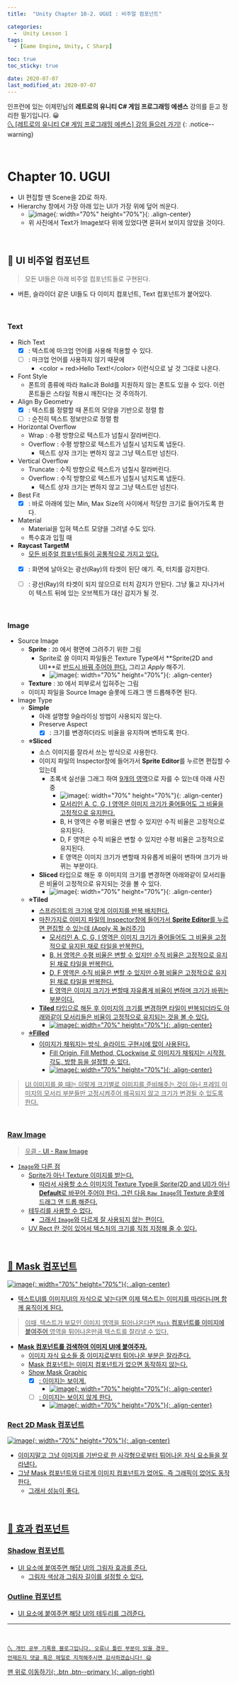 ```yaml
---
title:  "Unity Chapter 10-2. UGUI : 비주얼 컴포넌트" 

categories:
  -  Unity Lesson 1 
tags:
  - [Game Engine, Unity, C Sharp]

toc: true
toc_sticky: true

date: 2020-07-07
last_modified_at: 2020-07-07
---
```


인프런에 있는 이제민님의 **레트로의 유니티 C# 게임 프로그래밍 에센스** 강의를 듣고 정리한 필기입니다. 😀  
[🌜 [레트로의 유니티 C# 게임 프로그래밍 에센스] 강의 들으러 가기!](https://www.inflearn.com/course/%EC%9C%A0%EB%8B%88%ED%8B%B0-%EA%B2%8C%EC%9E%84-%ED%94%84%EB%A1%9C%EA%B7%B8%EB%9E%98%EB%B0%8D-%EC%97%90%EC%84%BC%EC%8A%A4)
{: .notice--warning}

<br>

# Chapter 10. UGUI 

- UI 편집할 땐 Scene을 2D로 하자.
- Hierarchy 창에서 가장 아래 있는 UI가 가장 위에 덮어 씌운다.
  - ![image](https://user-images.githubusercontent.com/42318591/86703449-db73c180-c04e-11ea-92bd-3a4802335040.png){: width="70%" height="70%"}{: .align-center}
  - 위 사진에서 Text가 Image보다 위에 있었다면 묻혀서 보이지 않았을 것이다.


<br>

## 🔔 UI 비주얼 컴포넌트

> 모든 UI들은 아래 비주얼 컴포넌트들로 구현된다. 

- 버튼, 슬라이더 같은 UI들도 다 이미지 컴포넌트, Text 컴포넌트가 붙어있다.

<br>

### Text

- Rich Text
  - [X] : 텍스트에 마크업 언어를 사용해 적용할 수 있다.
  - [ ] : 마크업 언어를 사용하지 않기 때문에 
    - \<color = red>Hello Text!\</color> 이런식으로 날 것 그대로 나온다.
- Font Style
  - 폰트의 종류에 따라 Italic과 Bold를 지원하지 않는 폰트도 있을 수 있다. 이런 폰트들은 스타일 적용시 깨진다는 것 주의하기.
- Align By Geometry
  - [X] : 텍스트를 정렬할 때 폰트의 모양을 기반으로 정렬 함
  - [ ] : 순전히 텍스트 정보만으로 정렬 함
- Horizontal Overflow 
  - Wrap : 수평 방향으로 텍스트가 넘칠시 잘라버린다.
  - Overflow : 수평 방향으로 텍스트가 넘칠시 넘치도록 냅둔다. 
    - 텍스트 상자 크기는 변하지 않고 그냥 텍스트만 넘친다.
- Vertical Overflow
  - Truncate : 수직 방향으로 텍스트가 넘칠시 잘라버린다.
  - Overflow : 수직 방향으로 텍스트가 넘칠시 넘치도록 냅둔다. 
    - 텍스트 상자 크기는 변하지 않고 그냥 텍스트만 넘친다.
- Best Fit
  - [X] : 바로 아래에 있는 Min, Max Size의 사이에서 적당한 크기로 들어가도록 한다.
- Material
  - Material을 입혀 텍스트 모양을 그려낼 수도 있다.
  - 특수효과 입힐 때
- **Raycast TargetM**
  - <u>모든 비주얼 컴포넌트들이 공통적으로 가지고 있다.</u>
  - [X] : 화면에 날아오는 광선(Ray)의 타겟이 된단 얘기. 즉, 터치를 감지한다.
  - [ ] : 광선(Ray)의 타겟이 되지 않으므로 터치 감지가 안된다. 그냥 뚫고 지나가서 이 텍스트 뒤에 있는 오브젝트가 대신 감지가 될 것. 


<br>

### Image

- Source Image
  - **Sprite** : `2D` 에서 평면에 그려주기 위한 그림
    - Sprite로 쓸 이미지 파일들은 Texture Type에서 **Sprite(2D and UI)**로 <u>반드시 바꿔 주어야 한다.</u> 그리고 *Apply* 해주기.
      - ![image](https://user-images.githubusercontent.com/42318591/86684765-d0646580-c03d-11ea-8c9b-f163cf1a07d1.png){: width="70%" height="70%"}{: .align-center}
  - **Texture** : `3D` 에서 피부로서 입혀주는 그림
  - 이미지 파일을 Source Image 슬롯에 드래그 앤 드롭해주면 된다.
- Image Type
  - **Simple**
    - 아래 설명할 9슬라이싱 방법이 사용되지 않는다.
    - Preserve Aspect
      - [X] : 크기를 변경하더라도 비율을 유지하며 변하도록 한다.
  - **⭐Sliced**
    - 소스 이미지를 잘라서 쓰는 방식으로 사용한다.
    - 이미지 파일의 Inspector창에 들어가서 **Sprite Editor**를 누르면 편집할 수 있는데 
      - 초록색 실선을 그래그 하여 <u>9개의 영역</u>으로 자를 수 있는데 아래 사진 중 
        - ![image](https://user-images.githubusercontent.com/42318591/86698384-36ef8080-c04a-11ea-9e9b-881936530d77.png){: width="70%" height="70%"}{: .align-center}
        - <u>모서리인 A, C, G, I 영역은 이미지 크기가 줄어들어도 그 비율을 고정적으로 유지한다.</u>
        - B, H 영역은 수평 비율은 변할 수 있지만 수직 비율은 고정적으로 유지된다.
        - D, F 영역은 수직 비율은 변할 수 있지만 수평 비율은 고정적으로 유지된다.
        - E 영역은 이미지 크기가 변할때 자유롭게 비율이 변하며 크기가 바뀌는 부분이다.
    - **Sliced** 타입으로 해둔 후 이미지의 크기를 변경하면 아래와같이 모서리들은 비율이 고정적으로 유지되는 것을 볼 수 있다.
      - ![image](https://postfiles.pstatic.net/MjAyMDA3MDdfMTk1/MDAxNTk0MDkwOTM4NzAw.kOpyy9H66D8wS0T5ICCyZH6JitAkzpXRCr-V3vhxeqUg.IYxFY62gpFhddh548e3ZTf2vyio0pb1U6OCUZgE6j-Qg.GIF.ansohxxn/slice.gif?type=w966){: width="70%" height="70%"}{: .align-center}
  - **⭐Tiled**
    - <u>스프라이트의 크기에 맞게 <u>이미지를 반복 배치</u>한다.
    - 마찬가지로 이미지 파일의 Inspector창에 들어가서 **Sprite Editor**를 누르면 편집할 수 있는데 (Apply 꼭 눌러주기) 
      - <u>모서리인 A, C, G, I 영역은 이미지 크기가 줄어들어도 그 비율을 고정적으로 유지된 채로 타일을 반복한다.</u>
      - B, H 영역은 수평 비율은 변할 수 있지만 수직 비율은 고정적으로 유지된 채로 타일을 반복한다.
      - D, F 영역은 수직 비율은 변할 수 있지만 수평 비율은 고정적으로 유지된 채로 타일을 반복한다.
      - E 영역은 이미지 크기가 변할때 자유롭게 비율이 변하며 크기가 바뀌는 부분이다.
    - **Tiled** 타입으로 해둔 후 이미지의 크기를 변경하면 <u>타일이 반복</u>되더라도 아래와같이 모서리들은 비율이 고정적으로 유지되는 것을 볼 수 있다.
      - ![image](https://postfiles.pstatic.net/MjAyMDA3MDdfNSAg/MDAxNTk0MDkyMzU4OTY3.G0jlB0L6ECbg_KHHq_c6dwFKtfG4fF0IBEP4ZILin90g.oPiTvceVVbTvs1J6iK5i7ce01wehMqYE2gY7hTq4Y08g.GIF.ansohxxn/GIF.gif?type=w966){: width="70%" height="70%"}{: .align-center}
  - **⭐Filled**
    - 이미지가 채워지는 방식. 슬라이드 구현시에 많이 사용된다.
      - Fill Origin, Fill Method, CLockwise 로 이미지가 채워지는 시작점, 각도, 방향 등을 설정할 수 있다.
      - ![image](https://postfiles.pstatic.net/MjAyMDA3MDdfMjk0/MDAxNTk0MDkyODQzMzcx.67GkXZyFkTSzZ7yMHyZoHhrl0nifhKBIIrtqBUjl4ewg.tfWKJmI0qcyxLGqJZt3AYXESpqmjK8UjV_m0895UK9kg.GIF.ansohxxn/fill.gif?type=w966){: width="70%" height="70%"}{: .align-center}

> UI 이미지를 쓸 때는 이렇게 크기별로 이미지를 준비해주는 것이 아닌 <u>프레임 이미지의 모서리 부분들만 고정시켜주어 왜곡되지 않고 크기가 변경될 수 있도록 한다.</u>

<br>

### Raw Image

> 우클 - **UI - Raw Image**

- `Image`와 다른 점
  - <u>Sprite가 아닌 Texture 이미지를 받는다.</u>
    - 따라서 사용할 소스 이미지의 Texture Type을 Sprite(2D and UI)가 아닌 **Default**로 바꾸어 주어야 한다. 그런 다음 `Raw Image`의 Texture 슬롯에 드래그 앤 드롭 해준다.
  - 테두리를 사용할 수 없다.
    - 그래서 `Image`와 다르게 <u>잘 사용되지 않는 편이다.</u>
  - UV Rect 란 것이 있어서 텍스처의 크기를 직접 지정해 줄 수 있다.

<br>

## 🔔 Mask 컴포넌트 

![image](https://user-images.githubusercontent.com/42318591/86707266-ba14d480-c052-11ea-8fa9-1f613e258a3c.png){: width="70%" height="70%"}{: .align-center}

- 텍스트UI를 이미지UI의 자식으로 넣는다면 이제 텍스트는 이미지를 따라다니며 함께 움직이게 된다.

> 이때, 텍스트가 부모인 이미지 영역을 튀어나온다면 `Mask` **컴포넌트를 이미지에 붙여주어** <u>영역을 튀어나온만큼 텍스트를 잘라낼 수 있다.</u>

- **Mask 컴포넌트를 검색하여 이미지 UI에 붙여주자.**
  - 이미지 <u>자식 요소들 중 이미지로부터 튀어나온 부분은 잘라준다.</u>
  - Mask 컴포넌트는 <u>이미지 컴포넌트가 없으면 동작하지 않는다.</u>
  - Show Mask Graphic
    - [X] : 이미지는 보이게.
      - ![image](https://user-images.githubusercontent.com/42318591/86708045-825a5c80-c053-11ea-9a28-a69b4a2ac3c2.png){: width="70%" height="70%"}{: .align-center}
    - [ ] : 이미지는 보이지 않게 한다.
      - ![image](https://user-images.githubusercontent.com/42318591/86708794-3c51c880-c054-11ea-89de-cfd2a91c1059.png){: width="70%" height="70%"}{: .align-center}

### Rect 2D Mask 컴포넌트

![image](https://user-images.githubusercontent.com/42318591/86709282-beda8800-c054-11ea-9306-0c96f1d22383.png){: width="70%" height="70%"}{: .align-center}

- 이미지말고 그냥 이미지를 기반으로 한 <u>사각형으로부터 튀어나온 자식 요소들을 잘라낸다.</u>
- 그냥 Mask 컴포넌트와 다르게 <u>이미지 컴포넌트가 없어도, 즉 그래픽이 없어도 동작한다.</u>
  - 그래서 성능이 좋다.

<br>

## 🔔 효과 컴포넌트

### Shadow 컴포넌트
- UI 요소에 붙여주면 해당 UI의 그림자 효과를 준다.
  - 그림자 색상과 그림자 길이를 설정할 수 있다.

### Outline 컴포넌트
- UI 요소에 붙여주면 해당 UI의 테두리를 그려준다.

***
<br>

    🌜 개인 공부 기록용 블로그입니다. 오류나 틀린 부분이 있을 경우 
    언제든지 댓글 혹은 메일로 지적해주시면 감사하겠습니다! 😄

[맨 위로 이동하기](#){: .btn .btn--primary }{: .align-right}

<br>